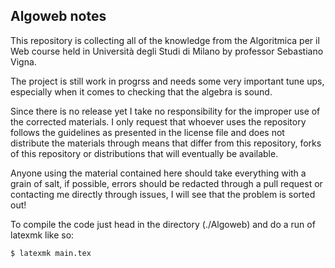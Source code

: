 <h2>Algoweb notes</h2>
This repository is collecting all of the knowledge from the Algoritmica per il Web course held in Università degli Studi di Milano by professor Sebastiano Vigna.


The project is still work in progrss and needs some very important tune ups, especially when it comes to checking that the algebra is sound. 


Since there is no release yet I take no responsibility for the improper use of the corrected materials. I only request that whoever uses the repository follows the guidelines as presented in the license file and does not distribute the materials through means that differ from this repository, forks of this repository or distributions that will eventually be available.


Anyone using the material contained here should take everything with a grain of salt, if possible, errors should be redacted through a pull request or contacting me directly through issues, I will see that the problem is sorted out!

To compile the code just head in the directory (./Algoweb) and do a run of latexmk like so:
```
$ latexmk main.tex
```
